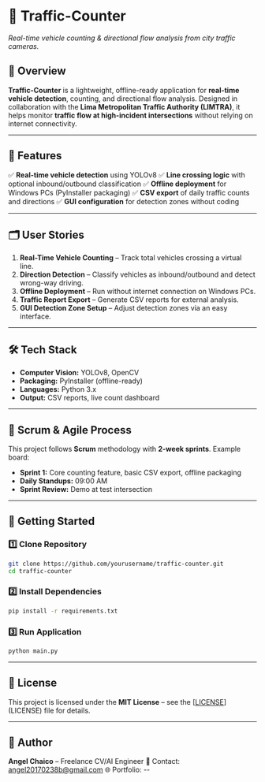 # 🚦 Traffic-Counter

*Real-time vehicle counting & directional flow analysis from city traffic cameras.*

## 📌 Overview

**Traffic-Counter** is a lightweight, offline-ready application for **real-time vehicle detection**, counting, and directional flow analysis.
Designed in collaboration with the **Lima Metropolitan Traffic Authority (LIMTRA)**, it helps monitor **traffic flow at high-incident intersections** without relying on internet connectivity.

---

## 🎯 Features

✅ **Real-time vehicle detection** using YOLOv8
✅ **Line crossing logic** with optional inbound/outbound classification
✅ **Offline deployment** for Windows PCs (PyInstaller packaging)
✅ **CSV export** of daily traffic counts and directions
✅ **GUI configuration** for detection zones without coding

---

## 🗂 User Stories

1. **Real-Time Vehicle Counting** – Track total vehicles crossing a virtual line.
2. **Direction Detection** – Classify vehicles as inbound/outbound and detect wrong-way driving.
3. **Offline Deployment** – Run without internet connection on Windows PCs.
4. **Traffic Report Export** – Generate CSV reports for external analysis.
5. **GUI Detection Zone Setup** – Adjust detection zones via an easy interface.

---

## 🛠 Tech Stack

* **Computer Vision:** YOLOv8, OpenCV
* **Packaging:** PyInstaller (offline-ready)
* **Languages:** Python 3.x
* **Output:** CSV reports, live count dashboard

---

## 📅 Scrum & Agile Process

This project follows **Scrum** methodology with **2-week sprints**.
Example board:

* **Sprint 1:** Core counting feature, basic CSV export, offline packaging
* **Daily Standups:** 09:00 AM
* **Sprint Review:** Demo at test intersection

---

## 🚀 Getting Started

### 1️⃣ Clone Repository

```bash
git clone https://github.com/yourusername/traffic-counter.git
cd traffic-counter
```

### 2️⃣ Install Dependencies

```bash
pip install -r requirements.txt
```

### 3️⃣ Run Application

```bash
python main.py
```

---

## 📄 License

This project is licensed under the **MIT License** – see the [[LICENSE](https://chatgpt.com/c/LICENSE)](LICENSE) file for details.

---

## 👤 Author

**Angel Chaico** – Freelance CV/AI Engineer
📧 Contact: angel20170238b@gmail.com
🌐 Portfolio:  --
